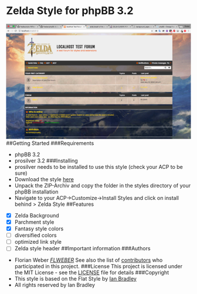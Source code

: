 # Zelda Style for phpBB 3.2
![Screenshot](docs/images/screenshots/board-index.png)
##Getting Started
###Requirements
- phpBB 3.2
- prosilver 3.2
###Installing
- prosilver needs to be installed to use this style (check your ACP to be sure)
- Download the style [here](https://github.com/flweber/phpBB-3-2-zelda_style/archive/master.zip)
- Unpack the ZIP-Archiv and copy the folder in the styles directory of your phpBB installation
- Navigate to your ACP->Customize->Install Styles and click on install behind > Zelda Style
##Features
- [x] Zelda Background
- [x] Parchment style
- [x] Fantasy style colors
- [ ] diversified colors
- [ ] optimized link style
- [ ] Zelda style header
##Important information
###Authors
- Florian Weber _[FLWEBER](https://github.com/flweber)_
See also the list of [contributors](https://github.com/flweber/phpBB-3-2-zelda_style/graphs/contributors) who participated in this project.
###License
This project is licensed under the MIT License - see the [LICENSE](https://github.com/flweber/phpBB-3-2-zelda_style/blob/master/LICENSE) file for details
###Copyright
- This style is based on the Flat Style by [Ian Bradley](http://iansvivarium.com/)
- All rights reserved by Ian Bradley

